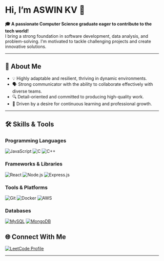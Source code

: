 # Hi, I’m ASWIN KV 👋  

**🎓 A passionate Computer Science graduate eager to contribute to the tech world!**  
I bring a strong foundation in software development, data analysis, and problem-solving. I'm motivated to tackle challenging projects and create innovative solutions.  

---

## 🌟 About Me  
- 💡 Highly adaptable and resilient, thriving in dynamic environments.  
- 🗣️ Strong communicator with the ability to collaborate effectively with diverse teams.  
- 🔍 Detail-oriented and committed to producing high-quality work.  
- 🚀 Driven by a desire for continuous learning and professional growth.  

---

## 🛠️ Skills & Tools  

### Programming Languages  
![JavaScript](https://img.shields.io/badge/JavaScript-F7DF1E?style=for-the-badge&logo=JavaScript&logoColor=white)
![C](https://img.shields.io/badge/C-00599C?style=for-the-badge&logo=c&logoColor=white)
![C++](https://img.shields.io/badge/C%2B%2B-00599C?style=for-the-badge&logo=c%2B%2B&logoColor=white)

### Frameworks & Libraries  
![React](https://img.shields.io/badge/React-20232A?style=for-the-badge&logo=react&logoColor=61DAFB)
![Node.js](https://img.shields.io/badge/Node.js-43853D?style=for-the-badge&logo=node.js&logoColor=white)
![Express.js](https://img.shields.io/badge/Express.js-404D59?style=for-the-badge)

### Tools & Platforms  
![Git](https://img.shields.io/badge/GIT-E44C30?style=for-the-badge&logo=git&logoColor=white)
![Docker](https://img.shields.io/badge/docker-%230db7ed.svg?style=for-the-badge&logo=docker&logoColor=white)
![AWS](https://img.shields.io/badge/Amazon_AWS-232F3E?style=for-the-badge&logo=amazon-aws&logoColor=white)

### Databases
[![MySQL](https://img.shields.io/badge/MySQL-4479A1?logo=mysql&logoColor=fff)](#)
[![MongoDB](https://img.shields.io/badge/MongoDB-%234ea94b.svg?logo=mongodb&logoColor=white)](#)


## 🌐 Connect With Me  
<p align="left">
  <a href="https://www.leetcode.com/aswin1122" target="_blank">
    <img src="https://img.shields.io/badge/LeetCode-FFA116?logo=leetcode&logoColor=black&style=for-the-badge" alt="LeetCode Profile" />
  </a>
</p>

---

